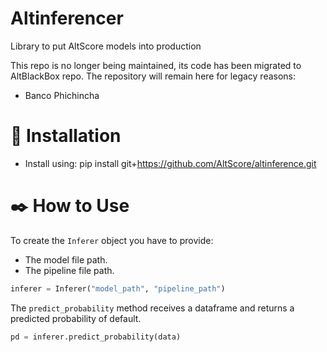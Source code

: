 Altinferencer
===============
Library to put AltScore models into production

This repo is no longer being maintained, its code has been migrated to AltBlackBox repo. 
The repository will remain here for legacy reasons:
 - Banco Phichincha


🔩 Installation
===============

* Install using:  pip install git+https://github.com/AltScore/altinference.git

✒️ How to Use
===============

To create the ``Inferer`` object you have to provide:
* The model file path.
* The pipeline file path.
```python
inferer = Inferer("model_path", "pipeline_path")
```

The ``predict_probability`` method receives a dataframe and returns a predicted probability of default.

```python
pd = inferer.predict_probability(data)
```
